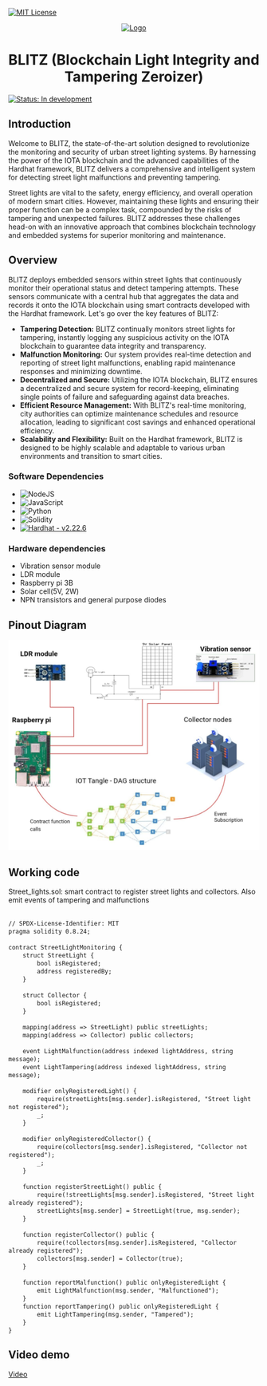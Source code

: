 [![MIT License][license-shield]][license-url]


<div align="center">
  <a href="https://github.com/othneildrew/Best-README-Template">
    <img src="https://github.com/SiddharthVikram068/Best-README-Template/blob/master/images/logo.png" alt="Logo" width="80" height="80">
  </a>

  <h1 align="center">BLITZ (Blockchain Light Integrity and Tampering Zeroizer)</h1>

</div>


[![Status: In development][healthy-badge]][healthy-markdown]

## Introduction 

Welcome to BLITZ, the state-of-the-art solution designed to revolutionize the monitoring and security of urban street lighting systems. By harnessing the power of the IOTA blockchain and the advanced capabilities of the Hardhat framework, BLITZ delivers a comprehensive and intelligent system for detecting street light malfunctions and preventing tampering.

Street lights are vital to the safety, energy efficiency, and overall operation of modern smart cities. However, maintaining these lights and ensuring their proper function can be a complex task, compounded by the risks of tampering and unexpected failures. BLITZ addresses these challenges head-on with an innovative approach that combines blockchain technology and embedded systems for superior monitoring and maintenance.

## Overview 

BLITZ deploys embedded sensors within street lights that continuously monitor their operational status and detect tampering attempts. These sensors communicate with a central hub that aggregates the data and records it onto the IOTA blockchain using smart contracts developed with the Hardhat framework.
Let's go over the key features of BLITZ:
- <b>Tampering Detection:</b> BLITZ continually monitors street lights for tampering, instantly logging any suspicious activity on the IOTA blockchain to guarantee data integrity and transparency.
- <b>Malfunction Monitoring:</b> Our system provides real-time detection and reporting of street light malfunctions, enabling rapid maintenance responses and minimizing downtime.
- <b>Decentralized and Secure:</b> Utilizing the IOTA blockchain, BLITZ ensures a decentralized and secure system for record-keeping, eliminating single points of failure and safeguarding against data breaches.
- <b>Efficient Resource Management:</b> With BLITZ's real-time monitoring, city authorities can optimize maintenance schedules and resource allocation, leading to significant cost savings and enhanced operational efficiency.
- <b>Scalability and Flexibility:</b> Built on the Hardhat framework, BLITZ is designed to be highly scalable and adaptable to various urban environments and transition to smart cities.

### Software Dependencies
* ![NodeJS](https://img.shields.io/badge/node.js-6DA55F?style=for-the-badge&logo=node.js&logoColor=white) <br>
* ![JavaScript](https://img.shields.io/badge/javascript-%23323330.svg?style=for-the-badge&logo=javascript&logoColor=%23F7DF1E) <br>
* ![Python](https://img.shields.io/badge/python-3670A0?style=for-the-badge&logo=python&logoColor=ffdd54)
* ![Solidity](https://img.shields.io/badge/Solidity-%23363636.svg?style=for-the-badge&logo=solidity&logoColor=white)
* [![Hardhat - v2.22.6](https://img.shields.io/static/v1?label=Hardhat&message=v2.22.6&color=2ea44f)](https://)

### Hardware dependencies
* Vibration sensor module
* LDR module
* Raspberry pi 3B
* Solar cell(5V, 2W)
* NPN transistors and general purpose diodes

## Pinout Diagram
<img src="https://github.com/SiddharthVikram068/embedded-blockchain/blob/main/assets/pin_diagram.jpeg" alt="diagram">


## Working code 

Street_lights.sol: smart contract to register street lights and collectors. Also emit events of tampering and malfunctions
```solidity

// SPDX-License-Identifier: MIT
pragma solidity 0.8.24;

contract StreetLightMonitoring {
    struct StreetLight {
        bool isRegistered;
        address registeredBy;
    }

    struct Collector {
        bool isRegistered;
    }

    mapping(address => StreetLight) public streetLights;
    mapping(address => Collector) public collectors;

    event LightMalfunction(address indexed lightAddress, string message);
    event LightTampering(address indexed lightAddress, string message);

    modifier onlyRegisteredLight() {
        require(streetLights[msg.sender].isRegistered, "Street light not registered");
        _;
    }

    modifier onlyRegisteredCollector() {
        require(collectors[msg.sender].isRegistered, "Collector not registered");
        _;
    }

    function registerStreetLight() public {
        require(!streetLights[msg.sender].isRegistered, "Street light already registered");
        streetLights[msg.sender] = StreetLight(true, msg.sender);
    }

    function registerCollector() public {
        require(!collectors[msg.sender].isRegistered, "Collector already registered");
        collectors[msg.sender] = Collector(true);
    }

    function reportMalfunction() public onlyRegisteredLight {
        emit LightMalfunction(msg.sender, "Malfunctioned");
    }
    function reportTampering() public onlyRegisteredLight {
        emit LightTampering(msg.sender, "Tampered");
    }
}
```
## Video demo

<a href="https://drive.google.com/file/d/17p-dYKclmAzHXnFaCaOW8So1UXp6Af2V/view?usp=sharing"> Video </a>


[healthy-badge]: https://img.shields.io/badge/OSS%20Status-Healthy-darkgreen.svg
[healthy-markdown]: https://github.com/martinpeck/oss-project-status/blob/master/healthy/OSS_STATUS.md
[contributors-shield]: https://img.shields.io/github/contributors/othneildrew/Best-README-Template.svg?style=for-the-badge
[contributors-url]: [https://github.com/othneildrew/Best-README-Template/graphs/contributors](https://github.com/SiddharthVikram068/embedded-blockchain/settings/access?query=filter%3Acollaborators)
[forks-shield]: https://img.shields.io/github/forks/othneildrew/Best-README-Template.svg?style=for-the-badge
[forks-url]: https://github.com/othneildrew/Best-README-Template/network/members
[stars-shield]: https://img.shields.io/github/stars/othneildrew/Best-README-Template.svg?style=for-the-badge
[stars-url]: https://github.com/othneildrew/Best-README-Template/stargazers
[issues-shield]: https://img.shields.io/github/issues/othneildrew/Best-README-Template.svg?style=for-the-badge
[issues-url]: https://github.com/othneildrew/Best-README-Template/issues
[license-shield]: https://img.shields.io/github/license/othneildrew/Best-README-Template.svg?style=for-the-badge
[license-url]: https://github.com/othneildrew/Best-README-Template/blob/master/LICENSE.txt
[linkedin-shield]: https://img.shields.io/badge/-LinkedIn-black.svg?style=for-the-badge&logo=linkedin&colorB=555
[linkedin-url]: https://linkedin.com/in/othneildrew
